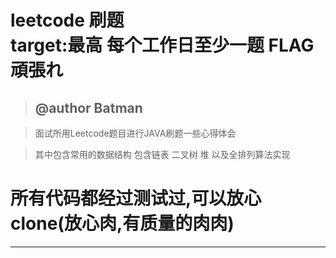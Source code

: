 leetcode 刷题  
target:最高 每个工作日至少一题 FLAG 頑張れ
=====================
> ## @author Batman

>面试所用Leetcode题目进行JAVA刷题一些心得体会

>其中包含常用的数据结构 包含链表 二叉树 堆 以及全排列算法实现

# 所有代码都经过测试过,可以放心clone(放心肉,有质量的肉肉)
----------------
